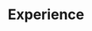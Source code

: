 ---
widget: experience
active: true
date_format: Jan 2006
experience:
  - title: Associate Professor
    company: Heimerer College
    company_url: "https://kolegji-heimerer.eu/en/"
    company_logo: heimerer
    location: Pristina (remote)
    date_start: 2022-07-01
    date_end: ""
    description: |-2        
        * to be updated
  - title: Software Engineer
    company: Pricewaterhouse Coopers
    company_url: "https://www.pwc.com/it/it/"
    company_logo: PwC-logo
    location: Rome
    date_start: 2021-12-01
    date_end: 2022-06-12
    description: |-2        
        * Optimised API response time by a factor of two relying on a distributed hash map deployed in GCP to efficiently retrieve objects.
        * Automatised document approval on a large-scale Italian public service on eco-friendly home restorations.
        *	Developed bug-free functionalities to satisfy the stakeholder requirements on three unicorn projects within the company.
        *	Guided senior managers in making decisions on development time-frames based on technical complexities and allocated human resources.
  - title: Senior Software Consultant
    company: E Software Solutions
    company_url: "https://www.esoftwaresolutions.it/"
    company_logo: ESoftwareSolutions-logo
    location: Rome
    date_start: 2020-09-01
    date_end: 2021-03-31
    description: |-2
      * Designed a Node JS back-end on Firebase to deploy APIs that expose standard and technical information of electric vehicles to the front-end.
      * Standardised the upload of vehicle images to Amazon S3 after consulting HITACHI proprietary data stores via a crawler deployed on an Amazon EC2 instance.
      * Strengthened the data storage on an Amazon instance by relying on a MongoDB database fully updatable with new information from the stakeholders.
      * Assisted the project manager to assess the implementation effort of technical software functionalities.
      * Led a team of 3 junior cloud software developers in building complex frameworks of APIs to provide a continuous service to the stakeholders.
  - title: Machine Learning Scientist (PhD experience)
    company: Sapienza University of Rome
    company_url: ""
    company_logo: sapienza-logo
    location: Rome
    date_start: 2018-11-01
    date_end: 2022-02-22
    description: |-2
      * Managed a team of 5 junior and 1 senior researcher in cutting-edge research in trajectory prediction of the novel coronavirus infectious trend.
      * Developed GRU-AE, a novel machine learning model to tackle student dropout prediction in online courses/degrees.
      * Assisted a team of 20, both academicians and members of enterprises, in developing an intelligent system capable of predicting anomalies in behavioural patterns in the elderly. 
      * Monitored a fully-funded regional project that exploits automatic and intelligent models to cope with the self-isolation problems of older patients in retirement homes in Lazio, Italy.
      * Implemented solutions of data analytics and data visualisation to aid healthcare personnel in identifying time-periods of anomalies in patient behavioural time-series.    
  - title: Assistant Lecturer
    company: Sapienza University of Rome
    company_url: ""
    company_logo: sapienza-logo
    location: Rome
    date_start: 2017-02-01
    date_end: 2019-02-28
    description: |-2
      * Teaching assistant for "Web and Social Information Extraction" and "Social and Behavioural Networks" courses.
      * Adapted to the changes brought by COVID-19 to the education system and obtained 80% more participation in classes than in a traditional classroom environment.
      * Persuaded senior professors to adopt new trends of teaching surpassing the challenge of constant communication and high student dropout rate.
      * Led a 5-month project to detect shifting trends in AI topics to build a model with 93% of prediction accuracy.
      * Organised coding challenges in live lab sessions to incorporate applied machine learning to the theory provided in the course.
widget_id: recent-experience
headless: true
weight: 40
title: Experience
subtitle: null
design:
  columns: "2"
---